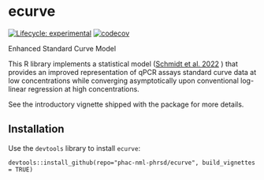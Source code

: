 # ecurve

[![Lifecycle: experimental](https://img.shields.io/badge/lifecycle-experimental-orange.svg)](https://lifecycle.r-lib.org/articles/stages.html#experimental)
[![codecov](https://codecov.io/gh/phac-nml-phrsd/ecurve/branch/main/graph/badge.svg?token=HKCD5AE7KP)](https://codecov.io/gh/phac-nml-phrsd/ecurve)

Enhanced Standard Curve Model

This R library implements a statistical model ([Schmidt et al. 2022](https://www.frontiersin.org/articles/10.3389/fmicb.2023.1048661/full) )  that provides an improved representation of qPCR assays standard curve data at low concentrations while converging asymptotically upon conventional log-linear regression at high concentrations.

See the introductory vignette shipped with the package for more details.

## Installation

Use the `devtools` library to install `ecurve`: 

`devtools::install_github(repo="phac-nml-phrsd/ecurve", build_vignettes = TRUE)`


